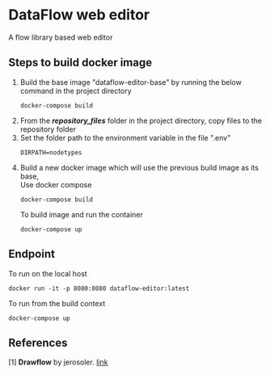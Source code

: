 # DataFlow web editor
A flow library based web editor

## Steps to build docker image

1. Build the base image "dataflow-editor-base" by running the below command in the project directory
   ```
   docker-compose build
   ```
2. From the **_repository_files_** folder in the project directory, copy files to the repository folder
3. Set the folder path to the environment variable in the file ".env" 
    ```
   DIRPATH=nodetypes
   ```
4. Build a new docker image which will use the previous build image as its base,<br /> 
   Use docker compose 
   ```
   docker-compose build
   ```
   To build image and run the container 
   ```
   docker-compose up
   ```
## Endpoint
   To run on the local host
   ```
   docker run -it -p 8080:8080 dataflow-editor:latest
   ```
   To run from the build context
   ```
   docker-compose up
   ```

## References
<a id="1">[1]</a>
**Drawflow** by jerosoler. [link](https://github.com/jerosoler/Drawflow)
